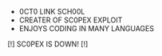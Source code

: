- 0CT0 LINK SCH00L
- CREATER OF SC0PEX EXPLOIT
- ENJOYS CODING IN MANY LANGUAGES

[!] SC0PEX IS DOWN! [!]
